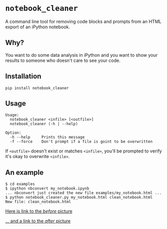 # `notebook_cleaner`

A command line tool for removing code blocks and prompts from an HTML export of an iPython notebook.

## Why?

You want to do some data analysis in iPython and you want to show your results to someone who doesn't care to see your code.

## Installation

`pip install notebook_cleaner`

## Usage

```
Usage:
  notebook_cleaner <infile> [<outfile>]
  notebook_cleaner (-h | --help)

Option:
  -h --help  	Prints this message
  -f --force    Don't prompt if a file is goint to be overwritten
```

If `<outfile>` doesn't exist or matches `<infile>`, you'll be prompted to verify it's okay to overwrite `<infile>`.

## An example

```
$ cd examples
$ ipython nbconvert my_notebook.ipynb
... nbconvert just created the new file examples/my_notebook.html ...
$ python notebook_cleaner.py my_notebook.html clean_notebook.html
New file: clean_notebook.html
```

[Here is link to the *before* picture](https://htmlpreview.github.io/?https://github.com/RAvdek/notebook_cleaner/blob/master/examples/sample_notebook.html)

[... and a link to the *after* picture](https://htmlpreview.github.io/?https://github.com/RAvdek/notebook_cleaner/blob/master/examples/cli_clean_notebook.html)
